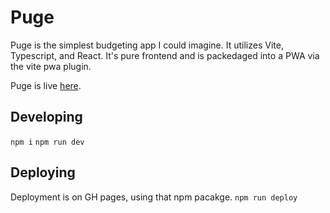 # Puge
Puge is the simplest budgeting app I could imagine. It utilizes Vite, Typescript, and React. It's pure frontend and is packedaged into a PWA via the vite pwa plugin.

Puge is live [here](https://theimberger.github.io/puge/).

## Developing
`npm i`
`npm run dev`

## Deploying
Deployment is on GH pages, using that npm pacakge.
`npm run deploy`
